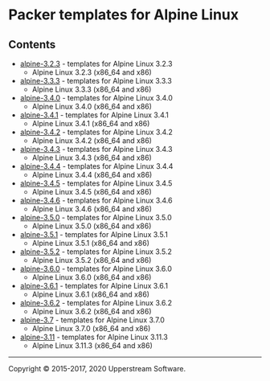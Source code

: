 # Packer templates for Alpine Linux

## Contents

* [alpine-3.2.3](alpine-3.2.3/README.mdown) - templates for Alpine Linux 3.2.3
    * Alpine Linux 3.2.3 (x86_64 and x86)
* [alpine-3.3.3](alpine-3.3.3/README.mdown) - templates for Alpine Linux 3.3.3
    * Alpine Linux 3.3.3 (x86_64 and x86)
* [alpine-3.4.0](alpine-3.4.0/README.mdown) - templates for Alpine Linux 3.4.0
    * Alpine Linux 3.4.0 (x86_64 and x86)
* [alpine-3.4.1](alpine-3.4.1/README.mdown) - templates for Alpine Linux 3.4.1
    * Alpine Linux 3.4.1 (x86_64 and x86)
* [alpine-3.4.2](alpine-3.4.2/README.mdown) - templates for Alpine Linux 3.4.2
    * Alpine Linux 3.4.2 (x86_64 and x86)
* [alpine-3.4.3](alpine-3.4.3/README.mdown) - templates for Alpine Linux 3.4.3
    * Alpine Linux 3.4.3 (x86_64 and x86)
* [alpine-3.4.4](alpine-3.4.4/README.mdown) - templates for Alpine Linux 3.4.4
    * Alpine Linux 3.4.4 (x86_64 and x86)
* [alpine-3.4.5](alpine-3.4.5/README.mdown) - templates for Alpine Linux 3.4.5
    * Alpine Linux 3.4.5 (x86_64 and x86)
* [alpine-3.4.6](alpine-3.4.6/README.mdown) - templates for Alpine Linux 3.4.6
    * Alpine Linux 3.4.6 (x86_64 and x86)
* [alpine-3.5.0](alpine-3.5.0/README.mdown) - templates for Alpine Linux 3.5.0
    * Alpine Linux 3.5.0 (x86_64 and x86)
* [alpine-3.5.1](alpine-3.5.1/README.mdown) - templates for Alpine Linux 3.5.1
    * Alpine Linux 3.5.1 (x86_64 and x86)
* [alpine-3.5.2](alpine-3.5.2/README.mdown) - templates for Alpine Linux 3.5.2
    * Alpine Linux 3.5.2 (x86_64 and x86)
* [alpine-3.6.0](alpine-3.6.0/README.mdown) - templates for Alpine Linux 3.6.0
    * Alpine Linux 3.6.0 (x86_64 and x86)
* [alpine-3.6.1](alpine-3.6.1/README.mdown) - templates for Alpine Linux 3.6.1
    * Alpine Linux 3.6.1 (x86_64 and x86)
* [alpine-3.6.2](alpine-3.6.2/README.mdown) - templates for Alpine Linux 3.6.2
    * Alpine Linux 3.6.2 (x86_64 and x86)
* [alpine-3.7](alpine-3.7/README.mdown) - templates for Alpine Linux 3.7.0
    * Alpine Linux 3.7.0 (x86_64 and x86)
* [alpine-3.11](alpine-3.11/README.mdown) - templates for Alpine Linux 3.11.3
    * Alpine Linux 3.11.3 (x86_64 and x86)

- - -

Copyright &copy; 2015-2017, 2020 Upperstream Software.
